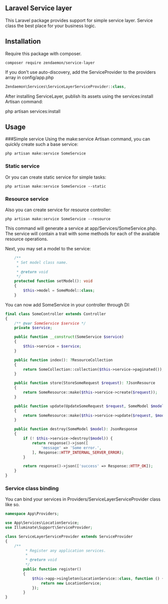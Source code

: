 ## Laravel Service layer

This Laravel package provides support for simple service layer.
Service class the best place for your business logic.
## Installation

Require this package with composer.

```shell
composer require zendaemon/service-layer
```

If you don't use auto-discovery, add the ServiceProvider to the providers array in config/app.php

```php
Zendaemon\Services\ServiceLayerServiceProvider::class,
```

After installing ServiceLayer, publish its assets using the services:install Artisan command:

php artisan services:install

## Usage

###Simple service
Using the make:service Artisan command, you can quickly create such a base service:
```shell
php artisan make:service SomeService
```

### Static service
Or you can create static service for simple tasks:
```shell
php artisan make:service SomeService --static
```

### Resource service
Also you can create service for resource controller:
```shell
php artisan make:service SomeService --resource
```

This command will generate a service at app/Services/SomeService.php. 
The service will contain a trait with some methods for each of the available resource operations.

Next, you may set a model to the service:
```php
    /**
     * Set model class name.
     *
     * @return void
     */
    protected function setModel(): void
    {
        $this->model = SomeModel::class;
    }
```

You can now add SomeService in your controller through DI:
```php
final class SomeController extends Controller
{
    /** @var SomeService $service */
    private $service;

    public function __construct(SomeService $service)
    {
        $this->service = $service;
    }

    public function index(): ?ResourceCollection
    {
        return SomeCollection::collection($this->service->paginated());
    }

    public function store(StoreSomeRequest $request): ?JsonResource
    {
        return SomeResource::make($this->service->create($request));
    }

    public function update(UpdateSomeRequest $request, SomeModel $model): ?JsonResource
    {
        return SomeResource::make($this->service->update($request, $model));
    }

    public function destroy(SomeModel $model): JsonResponse
    {
        if (! $this->service->destroy($model)) {
            return response()->json([
                'message' => 'Some error.',
            ], Response::HTTP_INTERNAL_SERVER_ERROR);        
        }

        return response()->json(['success' => Response::HTTP_OK]);
    }
}
```

### Service class binding
You can bind your services in Providers/ServiceLayerServiceProvider class like so.
```php
namespace App\Providers;

use App\Services\LocationService;
use Illuminate\Support\ServiceProvider;

class ServiceLayerServiceProvider extends ServiceProvider
{
    /**
         * Register any application services.
         *
         * @return void
         */
        public function register()
        {
            $this->app->singleton(LocationService::class, function () {
                return new LocationService;
            });
        }
}
```
